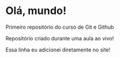 # Olá, mundo!
 Primeíro repositório do curso de Git e Github

Repositório criado durante uma aula ao vivo!

Essa linha eu adicionei diretamente no site!
